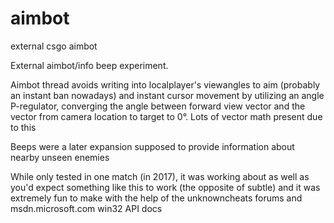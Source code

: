 # aimbot
external csgo aimbot

External aimbot/info beep experiment. 

Aimbot thread avoids writing into localplayer's viewangles to aim (probably an instant ban nowadays) 
and instant cursor movement by utilizing an angle P-regulator, converging the angle between forward 
view vector and the vector from camera location to target to 0°. Lots of vector math present due to this

Beeps were a later expansion supposed to provide information about nearby unseen enemies

While only tested in one match (in 2017), it was working about as well as you'd expect something like this to work (the opposite of subtle)
and it was extremely fun to make with the help of the unknowncheats forums and msdn.microsoft.com win32 API docs





